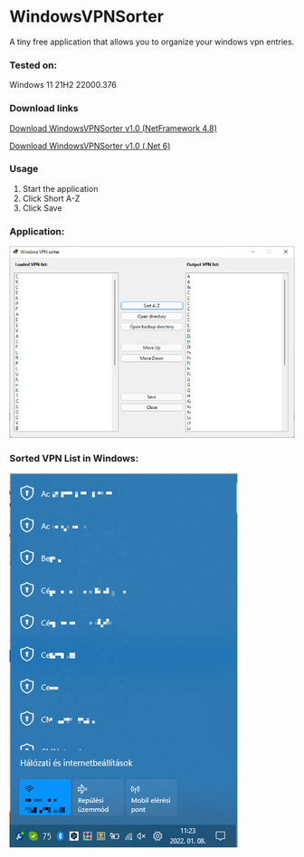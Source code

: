 # WindowsVPNSorter
A tiny free application that allows you to organize your windows vpn entries.

### Tested on:

Windows 11 21H2 22000.376

### Download links

[Download WindowsVPNSorter v1.0 (NetFramework 4.8)](https://github.com/Diesel1017/WindowsVPNSorter/releases/download/v1.0/WindowsVPNSorter.v1.0.win-x86-net48.zip)

[Download WindowsVPNSorter v1.0 (.Net 6)](https://github.com/Diesel1017/WindowsVPNSorter/releases/download/v1.0/WindowsVPNSorter.v1.0.win-x86-net6.zip)

### Usage
1. Start the application
2. Click Short A-Z
3. Click Save

### Application:

![Alt text](WindowsVPNSorter.png?raw=true "Winform application")

### Sorted VPN List in Windows:

![Alt text](WindowsVPNSorter2.png?raw=true "Vpn list")
